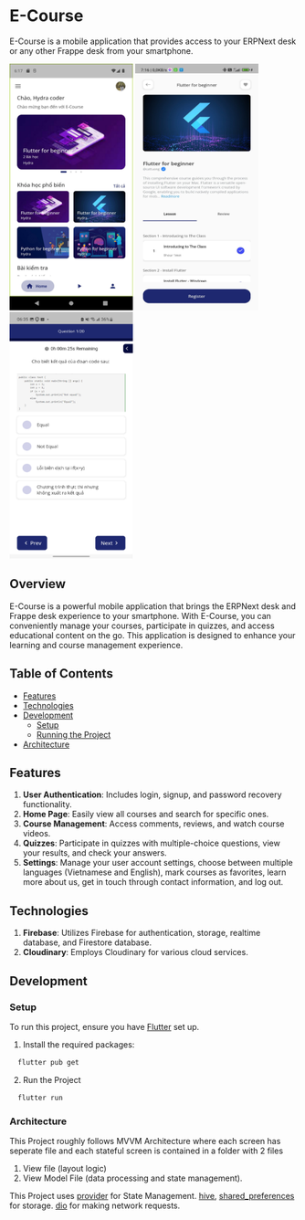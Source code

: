 # E-Course

E-Course is a mobile application that provides access to your ERPNext desk or any other Frappe desk from your smartphone.

<kbd><img width="216" height="432" src="screenshots/homepage.jpg" alt="Desk" /></kbd>
<kbd><img width="216" height="432" src="screenshots/course.jpg" alt="Awesome Bar" /></kbd>
<kbd><img width="216" height="432" src="screenshots/quiz.jpg" alt="Form View" /></kbd>

## Overview
E-Course is a powerful mobile application that brings the ERPNext desk and Frappe desk experience to your smartphone. With E-Course, you can conveniently manage your courses, participate in quizzes, and access educational content on the go. This application is designed to enhance your learning and course management experience.

## Table of Contents
- [Features](#features)
- [Technologies](#technologies)
- [Development](#development)
  - [Setup](#setup)
  - [Running the Project](#running-the-project)
- [Architecture](#architecture)

## Features
1. **User Authentication**: Includes login, signup, and password recovery functionality.
2. **Home Page**: Easily view all courses and search for specific ones.
3. **Course Management**: Access comments, reviews, and watch course videos.
4. **Quizzes**: Participate in quizzes with multiple-choice questions, view your results, and check your answers.
5. **Settings**: Manage your user account settings, choose between multiple languages (Vietnamese and English), mark courses as favorites, learn more about us, get in touch through contact information, and log out.

## Technologies
1. **Firebase**: Utilizes Firebase for authentication, storage, realtime database, and Firestore database.
2. **Cloudinary**: Employs Cloudinary for various cloud services.

## Development

### Setup
To run this project, ensure you have [Flutter](https://flutter.dev/docs/get-started/install) set up.

1. Install the required packages:
```sh
  flutter pub get
```   
2. Run the Project<br/>
```sh
  flutter run
```

### Architecture

This Project roughly follows MVVM Architecture where each screen has seperate file and each stateful screen is contained in a folder with 2 files 

1) View file (layout logic) 
2) View Model File (data processing and state management). 

This Project uses [provider](https://pub.dev/packages/provider) for State Management. 
[hive](https://pub.dev/packages/hive), [shared_preferences](https://pub.dev/packages/shared_preferences) for storage. 
[dio](https://pub.dev/packages/dio) for making network requests.
